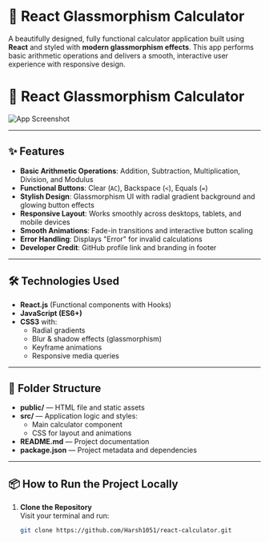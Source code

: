 # 🧮 React Glassmorphism Calculator

A beautifully designed, fully functional calculator application built using **React** and styled with **modern glassmorphism effects**. This app performs basic arithmetic operations and delivers a smooth, interactive user experience with responsive design.

# 🧮 React Glassmorphism Calculator

![App Screenshot](./screenshot.png)


---

## ✨ Features

- **Basic Arithmetic Operations**: Addition, Subtraction, Multiplication, Division, and Modulus
- **Functional Buttons**: Clear (`AC`), Backspace (`<`), Equals (`=`)
- **Stylish Design**: Glassmorphism UI with radial gradient background and glowing button effects
- **Responsive Layout**: Works smoothly across desktops, tablets, and mobile devices
- **Smooth Animations**: Fade-in transitions and interactive button scaling
- **Error Handling**: Displays "Error" for invalid calculations
- **Developer Credit**: GitHub profile link and branding in footer

---

## 🛠️ Technologies Used

- **React.js** (Functional components with Hooks)
- **JavaScript (ES6+)**
- **CSS3** with:
  - Radial gradients
  - Blur & shadow effects (glassmorphism)
  - Keyframe animations
  - Responsive media queries

---

## 📁 Folder Structure

- **public/** — HTML file and static assets
- **src/** — Application logic and styles:
  - Main calculator component
  - CSS for layout and animations
- **README.md** — Project documentation
- **package.json** — Project metadata and dependencies

---

## 📦 How to Run the Project Locally

1. **Clone the Repository**  
   Visit your terminal and run:

   ```bash
   git clone https://github.com/Harsh1051/react-calculator.git
